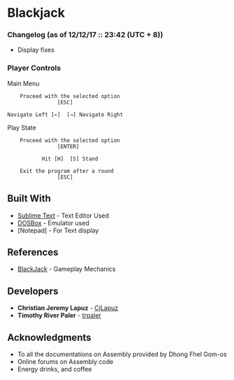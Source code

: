 # Blackjack


### Changelog (as of 12/12/17 :: 23:42 (UTC + 8))
* Display fixes

### Player Controls

Main Menu

```
    Proceed with the selected option
                [ESC]
                
Navigate Left [←]  [→] Navigate Right      

```

Play State
```
    Proceed with the selected option
                [ENTER]
                
           Hit [H]  [S] Stand 
           
    Exit the program after a round
                [ESC]          
```


## Built With

* [Sublime Text](https://www.sublimetext.com/) - Text Editor Used
* [DOSBox](https://www.dosbox.com/) - Emulator used
* [Notepad] - For Text display

## References

* [BlackJack](http://www.bicyclecards.com/how-to-play/blackjack/) - Gameplay Mechanics

## Developers

* **Christian Jeremy Lapuz** - [CjLapuz](https://github.com/CjLapuz)
* **Timothy River Paler** - [trpaler](https://github.com/trpaler)


## Acknowledgments

* To all the documentations on Assembly provided by Dhong Fhel Gom-os
* Online forums on Assembly code
* Energy drinks, and coffee

